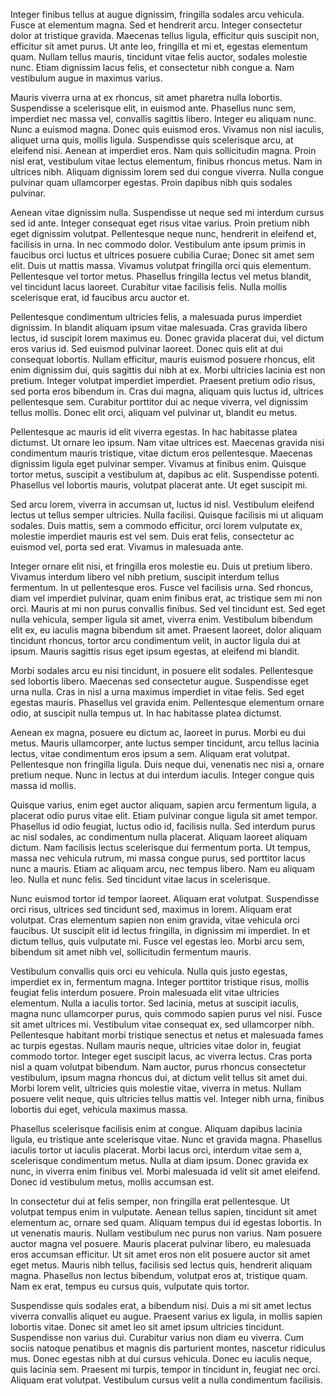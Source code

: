 Integer finibus tellus at augue dignissim, fringilla sodales arcu vehicula. Fusce at elementum magna. Sed et hendrerit arcu. Integer consectetur dolor at tristique gravida. Maecenas tellus ligula, efficitur quis suscipit non, efficitur sit amet purus. Ut ante leo, fringilla et mi et, egestas elementum quam. Nullam tellus mauris, tincidunt vitae felis auctor, sodales molestie nunc. Etiam dignissim lacus felis, et consectetur nibh congue a. Nam vestibulum augue in maximus varius.

Mauris viverra urna at ex rhoncus, sit amet pharetra nulla lobortis. Suspendisse a scelerisque elit, in euismod ante. Phasellus nunc sem, imperdiet nec massa vel, convallis sagittis libero. Integer eu aliquam nunc. Nunc a euismod magna. Donec quis euismod eros. Vivamus non nisl iaculis, aliquet urna quis, mollis ligula. Suspendisse quis scelerisque arcu, at eleifend nisi. Aenean at imperdiet eros. Nam quis sollicitudin magna. Proin nisl erat, vestibulum vitae lectus elementum, finibus rhoncus metus. Nam in ultrices nibh. Aliquam dignissim lorem sed dui congue viverra. Nulla congue pulvinar quam ullamcorper egestas. Proin dapibus nibh quis sodales pulvinar.

Aenean vitae dignissim nulla. Suspendisse ut neque sed mi interdum cursus sed id ante. Integer consequat eget risus vitae varius. Proin pretium nibh eget dignissim volutpat. Pellentesque neque nunc, hendrerit in eleifend et, facilisis in urna. In nec commodo dolor. Vestibulum ante ipsum primis in faucibus orci luctus et ultrices posuere cubilia Curae; Donec sit amet sem elit. Duis ut mattis massa. Vivamus volutpat fringilla orci quis elementum. Pellentesque vel tortor metus. Phasellus fringilla lectus vel metus blandit, vel tincidunt lacus laoreet. Curabitur vitae facilisis felis. Nulla mollis scelerisque erat, id faucibus arcu auctor et.

Pellentesque condimentum ultricies felis, a malesuada purus imperdiet dignissim. In blandit aliquam ipsum vitae malesuada. Cras gravida libero lectus, id suscipit lorem maximus eu. Donec gravida placerat dui, vel dictum eros varius id. Sed euismod pulvinar laoreet. Donec quis elit at dui consequat lobortis. Nullam efficitur, mauris euismod posuere rhoncus, elit enim dignissim dui, quis sagittis dui nibh at ex. Morbi ultricies lacinia est non pretium. Integer volutpat imperdiet imperdiet. Praesent pretium odio risus, sed porta eros bibendum in. Cras dui magna, aliquam quis luctus id, ultrices pellentesque sem. Curabitur porttitor dui ac neque viverra, vel dignissim tellus mollis. Donec elit orci, aliquam vel pulvinar ut, blandit eu metus.

Pellentesque ac mauris id elit viverra egestas. In hac habitasse platea dictumst. Ut ornare leo ipsum. Nam vitae ultrices est. Maecenas gravida nisi condimentum mauris tristique, vitae dictum eros pellentesque. Maecenas dignissim ligula eget pulvinar semper. Vivamus at finibus enim. Quisque tortor metus, suscipit a vestibulum at, dapibus ac elit. Suspendisse potenti. Phasellus vel lobortis mauris, volutpat placerat ante. Ut eget suscipit mi.

Sed arcu lorem, viverra in accumsan ut, luctus id nisl. Vestibulum eleifend lectus ut tellus semper ultricies. Nulla facilisi. Quisque facilisis mi ut aliquam sodales. Duis mattis, sem a commodo efficitur, orci lorem vulputate ex, molestie imperdiet mauris est vel sem. Duis erat felis, consectetur ac euismod vel, porta sed erat. Vivamus in malesuada ante.

Integer ornare elit nisi, et fringilla eros molestie eu. Duis ut pretium libero. Vivamus interdum libero vel nibh pretium, suscipit interdum tellus fermentum. In ut pellentesque eros. Fusce vel facilisis urna. Sed rhoncus, diam vel imperdiet pulvinar, quam enim finibus erat, ac tristique sem mi non orci. Mauris at mi non purus convallis finibus. Sed vel tincidunt est. Sed eget nulla vehicula, semper ligula sit amet, viverra enim. Vestibulum bibendum elit ex, eu iaculis magna bibendum sit amet. Praesent laoreet, dolor aliquam tincidunt rhoncus, tortor arcu condimentum velit, in auctor ligula dui at ipsum. Mauris sagittis risus eget ipsum egestas, at eleifend mi blandit.

Morbi sodales arcu eu nisi tincidunt, in posuere elit sodales. Pellentesque sed lobortis libero. Maecenas sed consectetur augue. Suspendisse eget urna nulla. Cras in nisl a urna maximus imperdiet in vitae felis. Sed eget egestas mauris. Phasellus vel gravida enim. Pellentesque elementum ornare odio, at suscipit nulla tempus ut. In hac habitasse platea dictumst.

Aenean ex magna, posuere eu dictum ac, laoreet in purus. Morbi eu dui metus. Mauris ullamcorper, ante luctus semper tincidunt, arcu tellus lacinia lectus, vitae condimentum eros ipsum a sem. Aliquam erat volutpat. Pellentesque non fringilla ligula. Duis neque dui, venenatis nec nisi a, ornare pretium neque. Nunc in lectus at dui interdum iaculis. Integer congue quis massa id mollis.

Quisque varius, enim eget auctor aliquam, sapien arcu fermentum ligula, a placerat odio purus vitae elit. Etiam pulvinar congue ligula sit amet tempor. Phasellus id odio feugiat, luctus odio id, facilisis nulla. Sed interdum purus ac nisl sodales, ac condimentum nulla placerat. Aliquam laoreet aliquam dictum. Nam facilisis lectus scelerisque dui fermentum porta. Ut tempus, massa nec vehicula rutrum, mi massa congue purus, sed porttitor lacus nunc a mauris. Etiam ac aliquam arcu, nec tempus libero. Nam eu aliquam leo. Nulla et nunc felis. Sed tincidunt vitae lacus in scelerisque.

Nunc euismod tortor id tempor laoreet. Aliquam erat volutpat. Suspendisse orci risus, ultrices sed tincidunt sed, maximus in lorem. Aliquam erat volutpat. Cras elementum sapien non enim gravida, vitae vehicula orci faucibus. Ut suscipit elit id lectus fringilla, in dignissim mi imperdiet. In et dictum tellus, quis vulputate mi. Fusce vel egestas leo. Morbi arcu sem, bibendum sit amet nibh vel, sollicitudin fermentum mauris.

Vestibulum convallis quis orci eu vehicula. Nulla quis justo egestas, imperdiet ex in, fermentum magna. Integer porttitor tristique risus, mollis feugiat felis interdum posuere. Proin malesuada elit vitae ultricies elementum. Nulla a iaculis tortor. Sed lacinia, metus at suscipit iaculis, magna nunc ullamcorper purus, quis commodo sapien purus vel nisi. Fusce sit amet ultrices mi. Vestibulum vitae consequat ex, sed ullamcorper nibh. Pellentesque habitant morbi tristique senectus et netus et malesuada fames ac turpis egestas. Nullam mauris neque, ultricies vitae dolor in, feugiat commodo tortor. Integer eget suscipit lacus, ac viverra lectus. Cras porta nisl a quam volutpat bibendum. Nam auctor, purus rhoncus consectetur vestibulum, ipsum magna rhoncus dui, at dictum velit tellus sit amet dui. Morbi lorem velit, ultricies quis molestie vitae, viverra in metus. Nullam posuere velit neque, quis ultricies tellus mattis vel. Integer nibh urna, finibus lobortis dui eget, vehicula maximus massa.

Phasellus scelerisque facilisis enim at congue. Aliquam dapibus lacinia ligula, eu tristique ante scelerisque vitae. Nunc et gravida magna. Phasellus iaculis tortor ut iaculis placerat. Morbi lacus orci, interdum vitae sem a, scelerisque condimentum metus. Nulla at diam ipsum. Donec gravida ex nunc, in viverra enim finibus vel. Morbi malesuada id velit sit amet eleifend. Donec id vestibulum metus, mollis accumsan est.

In consectetur dui at felis semper, non fringilla erat pellentesque. Ut volutpat tempus enim in vulputate. Aenean tellus sapien, tincidunt sit amet elementum ac, ornare sed quam. Aliquam tempus dui id egestas lobortis. In ut venenatis mauris. Nullam vestibulum nec purus non varius. Nam posuere auctor magna vel posuere. Mauris placerat pulvinar libero, eu malesuada eros accumsan efficitur. Ut sit amet eros non elit posuere auctor sit amet eget metus. Mauris nibh tellus, facilisis sed lectus quis, hendrerit aliquam magna. Phasellus non lectus bibendum, volutpat eros at, tristique quam. Nam ex erat, tempus eu cursus quis, vulputate quis tortor.

Suspendisse quis sodales erat, a bibendum nisi. Duis a mi sit amet lectus viverra convallis aliquet eu augue. Praesent varius ex ligula, in mollis sapien lobortis vitae. Donec sit amet leo sit amet ipsum ultricies tincidunt. Suspendisse non varius dui. Curabitur varius non diam eu viverra. Cum sociis natoque penatibus et magnis dis parturient montes, nascetur ridiculus mus. Donec egestas nibh at dui cursus vehicula. Donec eu iaculis neque, quis lacinia sem. Praesent mi turpis, tempor in tincidunt in, feugiat nec orci. Aliquam erat volutpat. Vestibulum cursus velit a nulla condimentum facilisis.